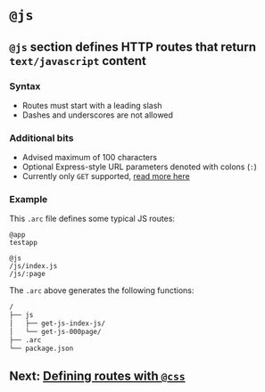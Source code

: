 # `@js`

## `@js` section defines HTTP routes that return `text/javascript` content

### Syntax

- Routes must start with a leading slash
- Dashes and underscores are not allowed

### Additional bits

- Advised maximum of 100 characters
- Optional Express-style URL parameters denoted with colons (`:`)
- Currently only `GET` supported, [read more here](/intro/limits)

### Example

This `.arc` file defines some typical JS routes:

```arc
@app
testapp

@js
/js/index.js
/js/:page
```

The `.arc` above generates the following functions:

```bash
/
├── js
│   ├── get-js-index-js/
│   └── get-js-000page/
├── .arc
└── package.json
```

## Next: [Defining routes with `@css`](/reference/css)

